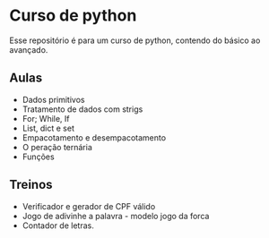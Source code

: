 # Curso de python

Esse repositório é para um curso de python, contendo do básico ao avançado.

## Aulas

- Dados primitivos
- Tratamento de dados com strigs
- For; While, If
- List, dict e set
- Empacotamento e desempacotamento
- O peração ternária
- Funções

## Treinos

- Verificador e gerador de CPF válido
- Jogo de adivinhe a palavra - modelo jogo da forca
- Contador de letras. 
 